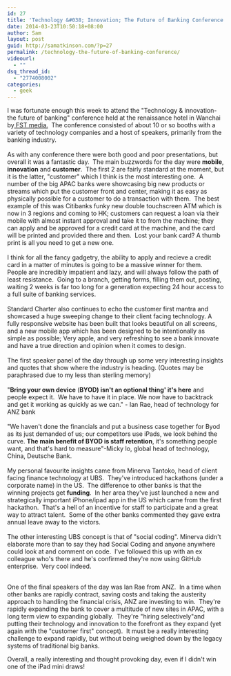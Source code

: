 ```yaml
---
id: 27
title: 'Technology &#038; Innovation; The Future of Banking Conference'
date: 2014-03-23T10:50:18+08:00
author: Sam
layout: post
guid: http://samatkinson.com/?p=27
permalink: /technology-the-future-of-banking-conference/
videourl:
  - ""
dsq_thread_id:
  - "2774008002"
categories:
  - geek
---
```

<p>I was fortunate enough this week to attend the "Technology &amp; innovation- the future of banking" conference held at the renaissance hotel in Wanchai by<a href="https://twitter.com/FSTMedia"> FST media.</a>&nbsp; The conference consisted of about 10 or so booths with a variety of technology companies and a host of speakers, primarily from the banking industry.<br /><br />As with any conference there were both good and poor presentations, but overall it was a fantastic day.&nbsp; The main buzzwords for the day were <strong>mobile</strong>, <strong>innovation</strong> and <strong>customer</strong>.&nbsp; The first 2 are fairly standard at the moment, but it is the latter, "customer" which I think is the most interesting one.&nbsp; A number of the big APAC banks were showcasing big new products or streams which put the customer front and center, making it as easy as physically possible for a customer to do a transaction with them.&nbsp; The best example of this was Citibanks funky new double touchscreen ATM which is now in 3 regions and coming to HK; customers can request a loan via their mobile with almost instant approval and take it to from the machine; they can apply and be approved for a credit card at the machine, and the card will be printed and provided there and then.&nbsp; Lost your bank card? A thumb print is all you need to get a new one.<br /><br />I think for all the fancy gadgetry, the ability to apply and recieve a credit card in a matter of minutes is going to be a massive winner for them.&nbsp; People are incredibly impatient and lazy, and will always follow the path of least resistance.&nbsp; Going to a branch, getting forms, filling them out, posting, waiting 2 weeks is far too long for a generation expecting 24 hour access to a full suite of banking services.<br /><br />Standard Charter also continues to echo the customer first mantra and showcased a huge sweeping change to their client facing technology. A fully responsive website has been built that looks beautiful on all screens, and a new mobile app which has been designed to be intentionally as simple as possible; Very apple, and very refreshing to see a bank innovate and have a true direction and opinion when it comes to design.<br /><br />The first speaker panel of the day through up some very interesting insights and quotes that show where the industry is heading. (Quotes may be paraphrased due to my less than sterling memory)<br /><br />"<strong>Bring your own device</strong> (<strong>BYOD) isn't an optional thing' it's here</strong> and people expect it.&nbsp; We have to have it in place. We now have to backtrack and get it working as quickly as we can." - Ian Rae, head of technology for ANZ bank<br /><br />"We haven't done the financials and put a business case together for Byod as its just demanded of us; our competitors use iPads, we look behind the curve. <strong>The main benefit of BYOD is staff retention</strong>, it's something people want, and that's hard to measure"-Micky lo, global head of technology, China, D<span id="taw"><span class="spell">eutsche</span></span> Bank.<br /><br />My personal favourite insights came from Minerva Tantoko, head of client facing finance technology at UBS.&nbsp; They've introduced hackathons (under a corporate name) in the US.&nbsp; The difference to other banks is that the winning projects get <strong>funding</strong>.&nbsp; In her area they've just launched a new and strategically important iPhone/ipad app in the US which came from the first hackathon.&nbsp; That's a hell of an incentive for staff to participate and a great way to attract talent.&nbsp; Some of the other banks commented they gave extra annual leave away to the victors.<br /><br />The other interesting UBS concept is that of "social coding". Minerva didn't elaborate more than to say they had Social Coding and anyone anywhere could look at and comment on code.&nbsp; I've followed this up with an ex colleague who's there and he's confirmed they're now using GitHub enterprise.&nbsp; Very cool indeed.</p>
<p><br />One of the final speakers of the day was Ian Rae from ANZ.&nbsp; In a time when other banks are rapidly contract, saving costs and taking the austerity approach to handling the financial crisis, ANZ are investing to win.&nbsp; They're rapidly expanding the bank to cover a multitude of new sites in APAC, with a long term view to expanding globally.&nbsp; They're "hiring selectively"and putting their technology and innovation to the forefront as they expand (yet again with the "customer first" concept).&nbsp; It must be a really interesting challenge to expand rapidly, but without being weighed down by the legacy systems of traditional big banks.</p>
<p></p>
<p>Overall, a really interesting and thought provoking day, even if I didn't win one of the iPad mini draws!</p>